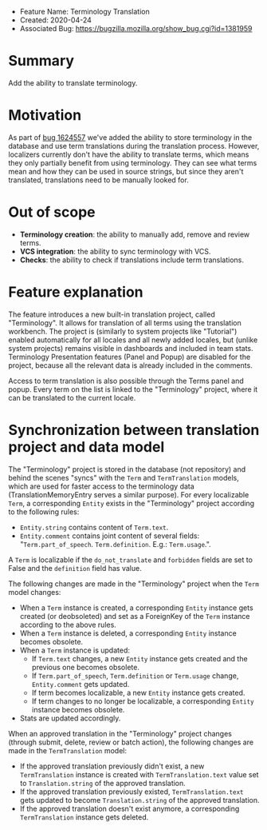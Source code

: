 - Feature Name: Terminology Translation
- Created: 2020-04-24
- Associated Bug: <https://bugzilla.mozilla.org/show_bug.cgi?id=1381959>

# Summary

Add the ability to translate terminology.

# Motivation

As part of [bug 1624557](https://bugzilla.mozilla.org/show_bug.cgi?id=1624557) we've added the ability to store terminology in the database and use term translations during the translation process. However, localizers currently don't have the ability to translate terms, which means they only partially benefit from using terminology. They can see what terms mean and how they can be used in source strings, but since they aren't translated, translations need to be manually looked for.

# Out of scope

- **Terminology creation**: the ability to manually add, remove and review terms.
- **VCS integration**: the ability to sync terminology with VCS.
- **Checks**: the ability to check if translations include term translations.

# Feature explanation

The feature introduces a new built-in translation project, called "Terminology". It allows for translation of all terms using the translation workbench. The project is (similarly to system projects like "Tutorial") enabled automatically for all locales and all newly added locales, but (unlike system projects) remains visible in dashboards and included in team stats. Terminology Presentation features (Panel and Popup) are disabled for the project, because all the relevant data is already included in the comments.

Access to term translation is also possible through the Terms panel and popup. Every term on the list is linked to the "Terminology" project, where it can be translated to the current locale.

# Synchronization between translation project and data model

The "Terminology" project is stored in the database (not repository) and behind the scenes "syncs" with the `Term` and `TermTranslation` models, which are used for faster access to the terminology data (TranslationMemoryEntry serves a similar purpose). For every localizable `Term`, a corresponding `Entity` exists in the "Terminology" project according to the following rules:

* `Entity.string` contains content of `Term.text`.
* `Entity.comment` contains joint content of several fields: "`Term.part_of_speech`. `Term.definition`. E.g.: `Term.usage`.".

A `Term` is localizable if the `do_not_translate` and `forbidden` fields are set to False and the `definition` field has value.

The following changes are made in the "Terminology" project when the `Term` model changes:

* When a `Term` instance is created, a corresponding `Entity` instance gets created (or deobsoleted) and set as a ForeignKey of the `Term` instance according to the above rules.
* When a `Term` instance is deleted, a corresponding `Entity` instance becomes obsolete.
* When a `Term` instance is updated:
  * If `Term.text` changes, a new `Entity` instance gets created and the previous one becomes obsolete.
  * If `Term.part_of_speech`, `Term.definition` or `Term.usage` change, `Entity.comment` gets updated.
  * If term becomes localizable, a new `Entity` instance gets created.
  * If term changes to no longer be localizable, a corresponding `Entity` instance becomes obsolete.
* Stats are updated accordingly.

When an approved translation in the "Terminology" project changes (through submit, delete, review or batch action), the following changes are made in the `TermTranslation` model:

* If the approved translation previously didn't exist, a new `TermTranslation` instance is created with `TermTranslation.text` value set to `Translation.string` of the approved translation.
* If the approved translation previously existed, `TermTranslation.text` gets updated to become `Translation.string` of the approved translation.
* If the approved translation doesn't exist anymore, a corresponding `TermTranslation` instance gets deleted.
